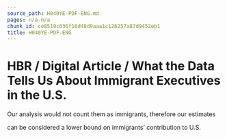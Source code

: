 ```yaml
---
source_path: H040YE-PDF-ENG.md
pages: n/a-n/a
chunk_id: ce8519c636f16d48d9aaa1c126257a87d9452eb1
title: H040YE-PDF-ENG
---
```

# HBR / Digital Article / What the Data Tells Us About Immigrant Executives in the U.S.

Our analysis would not count them as immigrants, therefore our estimates

can be considered a lower bound on immigrants’ contribution to U.S.

